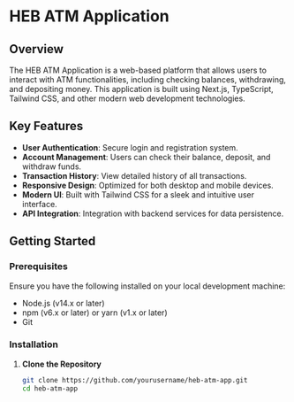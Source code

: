 # HEB ATM Application

## Overview

The HEB ATM Application is a web-based platform that allows users to interact with ATM functionalities, including checking balances, withdrawing, and depositing money. This application is built using Next.js, TypeScript, Tailwind CSS, and other modern web development technologies.

## Key Features

- **User Authentication**: Secure login and registration system.
- **Account Management**: Users can check their balance, deposit, and withdraw funds.
- **Transaction History**: View detailed history of all transactions.
- **Responsive Design**: Optimized for both desktop and mobile devices.
- **Modern UI**: Built with Tailwind CSS for a sleek and intuitive user interface.
- **API Integration**: Integration with backend services for data persistence.

## Getting Started

### Prerequisites

Ensure you have the following installed on your local development machine:

- Node.js (v14.x or later)
- npm (v6.x or later) or yarn (v1.x or later)
- Git

### Installation

1. **Clone the Repository**

   ```bash
   git clone https://github.com/yourusername/heb-atm-app.git
   cd heb-atm-app
